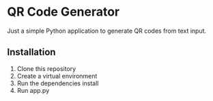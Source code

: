 # QR Code Generator

Just a simple Python application to generate QR codes from text input.

## Installation

1. Clone this repository
2. Create a virtual environment
3. Run the dependencies install
4. Run app.py